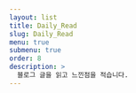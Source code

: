 ```yaml
---
layout: list
title: Daily_Read
slug: Daily_Read
menu: true
submenu: true
order: 8
description: >
  블로그 글을 읽고 느낀점을 적습니다.
---
```

